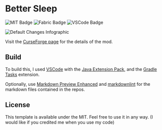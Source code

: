 # Better Sleep

![MIT Badge](https://img.shields.io/badge/liscense-MIT-7a0?style=for-the-badge) ![Fabric Badge](https://img.shields.io/badge/Mod%20Loader-Fabric-eec?style=for-the-badge) ![VSCode Badge](https://img.shields.io/badge/IDE-VS%20Code-08c?style=for-the-badge) 

![Default Changes Infographic](https://github.com/Hollikill/Amnesia/blob/master/curseforge-resources/deafult_config_infographic.png?raw=true)

Visit the [CurseForge page](https://www.curseforge.com/minecraft/mc-mods/better-respawn-fabric) for the details of the mod.

## Build

To build this, I used [VSCode](https://code.visualstudio.com/) with the [Java Extension Pack](https://marketplace.visualstudio.com/items?itemName=vscjava.vscode-java-pack), and the [Gradle Tasks](https://marketplace.visualstudio.com/items?itemName=richardwillis.vscode-gradle) extension.

Optionally, use [Markdown Preview Enhanced](https://marketplace.visualstudio.com/items?itemName=shd101wyy.markdown-preview-enhanced) and [markdownlint](https://marketplace.visualstudio.com/items?itemName=DavidAnson.vscode-markdownlint) for the markdown files contained in the repos.

## License

This template is available under the MIT. Feel free to use it in any way. (I would like if you credited me when you use my code)
